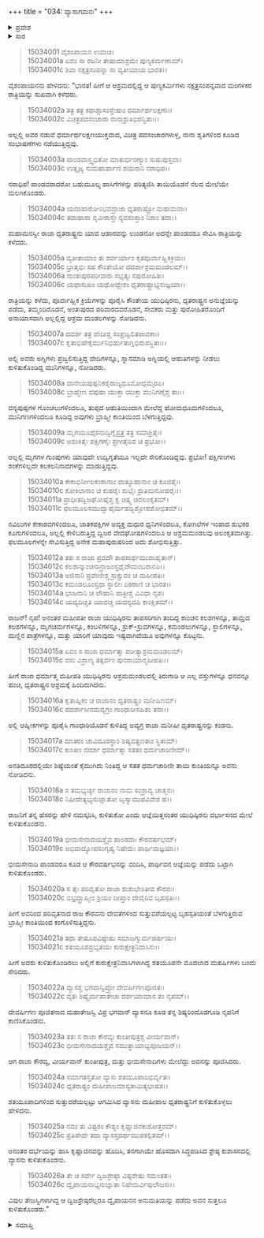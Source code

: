 +++
title = "034: ವ್ಯಾಸಾಗಮನಃ"
+++

<details><summary>ಪ್ರವೇಶ</summary>


।।   ಓಂ ಓಂ ನಮೋ ನಾರಾಯಣಾಯ।।   ಶ್ರೀ ವೇದವ್ಯಾಸಾಯ ನಮಃ ।।

ಶ್ರೀ ಕೃಷ್ಣದ್ವೈಪಾಯನ ವೇದವ್ಯಾಸ ವಿರಚಿತ  

**ಶ್ರೀ ಮಹಾಭಾರತ**

**ಆಶ್ರಮವಾಸಿಕ ಪರ್ವ**

**ಆಶ್ರಮವಾಸ ಪರ್ವ**

**ಅಧ್ಯಾಯ 34**


</details>

<details><summary>ಸಾರ</summary>

ಯುಧಿಷ್ಠಿರನು ತಾಪಸರಿಗೆ ದಾನಗಳನ್ನಿತ್ತಿದ್ದುದು (1-15). ವ್ಯಾಸನ ಆಗಮನ (16-26).


</details>

> 15034001 ವೈಶಂಪಾಯನ ಉವಾಚ।  
15034001a ಏವಂ ಸಾ ರಜನೀ ತೇಷಾಮಾಶ್ರಮೇ ಪುಣ್ಯಕರ್ಮಣಾಮ್।  
15034001c ಶಿವಾ ನಕ್ಷತ್ರಸಂಪನ್ನಾ ಸಾ ವ್ಯತೀಯಾಯ ಭಾರತ।।

ವೈಶಂಪಾಯನನು ಹೇಳಿದನು: “ಭಾರತ! ಹೀಗೆ ಆ ಆಶ್ರಮದಲ್ಲಿದ್ದ ಆ ಪುಣ್ಯಕರ್ಮಿಗಳು ನಕ್ಷತ್ರಸಂಪನ್ನವಾದ ಮಂಗಳಕರ ರಾತ್ರಿಯನ್ನು ಸುಖವಾಗಿ ಕಳೆದರು.

> 15034002a ತತ್ರ ತತ್ರ ಕಥಾಶ್ಚಾಸಂಸ್ತೇಷಾಂ ಧರ್ಮಾರ್ಥಲಕ್ಷಣಾಃ।  
15034002c ವಿಚಿತ್ರಪದಸಂಚಾರಾ ನಾನಾಶ್ರುತಿಭಿರನ್ವಿತಾಃ।।

ಅಲ್ಲಲ್ಲಿ ಅವರ ನಡುವೆ ಧರ್ಮಾರ್ಥಲಕ್ಷಣಯುಕ್ತವಾದ, ವಿಚಿತ್ರ ಪದಸಂಚಾರಗಳುಳ್ಳ, ನಾನಾ ಶೃತಿಗಳಿಂದ ಕೂಡಿದ ಸಂಭಾಷಣೆಗಳು ನಡೆಯುತ್ತಿದ್ದವು.

> 15034003a ಪಾಂಡವಾಸ್ತ್ವಭಿತೋ ಮಾತುರ್ಧರಣ್ಯಾಂ ಸುಷುಪುಸ್ತದಾ।  
15034003c ಉತ್ಸೃಜ್ಯ ಸುಮಹಾರ್ಹಾಣಿ ಶಯನಾನಿ ನರಾಧಿಪ।।

ನರಾಧಿಪ! ಪಾಂಡವರಾದರೋ ಬಹುಮೂಲ್ಯ ಹಾಸಿಗೆಗಳನ್ನು ಪರಿತ್ಯಜಿಸಿ ತಾಯಿಯೊಡನೆ ನೆಲದ ಮೇಲೆಯೇ ಮಲಗಿಕೊಂಡರು.

> 15034004a ಯದಾಹಾರೋಽಭವದ್ರಾಜಾ ಧೃತರಾಷ್ಟ್ರೋ ಮಹಾಮನಾಃ।  
15034004c ತದಾಹಾರಾ ನೃವೀರಾಸ್ತೇ ನ್ಯವಸಂಸ್ತಾಂ ನಿಶಾಂ ತದಾ।।

ಮಹಾಮನಸ್ವೀ ರಾಜಾ ಧೃತರಾಷ್ಟ್ರನು ಯಾವ ಆಹಾರವನ್ನು ಉಂಡನೋ ಅದನ್ನೇ ಪಾಂಡವರೂ ಸೇವಿಸಿ ರಾತ್ರಿಯನ್ನು ಕಳೆದರು.

> 15034005a ವ್ಯತೀತಾಯಾಂ ತು ಶರ್ವರ್ಯಾಂ ಕೃತಪೂರ್ವಾಹ್ಣಿಕಕ್ರಿಯಃ।  
15034005c ಭ್ರಾತೃಭಿಃ ಸಹ ಕೌಂತೇಯೋ ದದರ್ಶಾಶ್ರಮಮಂಡಲಮ್।।  
15034006a ಸಾಂತಃಪುರಪರೀವಾರಃ ಸಭೃತ್ಯಃ ಸಪುರೋಹಿತಃ।  
15034006c ಯಥಾಸುಖಂ ಯಥೋದ್ದೇಶಂ ಧೃತರಾಷ್ಟ್ರಾಭ್ಯನುಜ್ಞಯಾ।।

ರಾತ್ರಿಯನ್ನು ಕಳೆದು, ಪೂರ್ವಾಹ್ಣಿಕ ಕ್ರಿಯೆಗಳನ್ನು ಪೂರೈಸಿ ಕೌಂತೇಯ ಯುಧಿಷ್ಠಿರನು, ಧೃತರಾಷ್ಟ್ರನ ಅನುಜ್ಞೆಯನ್ನು ಪಡೆದು, ತಮ್ಮಂದಿರೊಡನೆ, ಅಂತಃಪುರದ ಪರಿವಾರದವರೊಡನೆ, ಸೇವಕರು ಮತ್ತು ಪುರೋಹಿತರೊಂದಿಗೆ ಅನಾಯಾಸವಾಗಿ ಅಲ್ಲಲ್ಲಿದ್ದ ಆಶ್ರಮ ಮಂಡಲಗಳನ್ನು ನೋಡಿದನು.

> 15034007a ದದರ್ಶ ತತ್ರ ವೇದೀಶ್ಚ ಸಂಪ್ರಜ್ವಲಿತಪಾವಕಾಃ।  
15034007c ಕೃತಾಭಿಷೇಕೈರ್ಮುನಿಭಿರ್ಹುತಾಗ್ನಿಭಿರುಪಸ್ಥಿತಾಃ।।

ಅಲ್ಲಿ ಅವರು ಅಗ್ನಿಗಳು ಪ್ರಜ್ವಲಿಸುತ್ತಿದ್ದ ವೇದಿಗಳನ್ನೂ, ಸ್ನಾನಮಾಡಿ ಅಗ್ನಿಯಲ್ಲಿ ಆಹುತಿಗಳನ್ನು ನೀಡಲು ಕುಳಿತುಕೊಂಡಿದ್ದ ಮುನಿಗಳನ್ನೂ, ನೋಡಿದರು.

> 15034008a ವಾನೇಯಪುಷ್ಪನಿಕರೈರಾಜ್ಯಧೂಮೋದ್ಗಮೈರಪಿ।  
15034008c ಬ್ರಾಹ್ಮೇಣ ವಪುಷಾ ಯುಕ್ತಾ ಯುಕ್ತಾ ಮುನಿಗಣೈಶ್ಚ ತಾಃ।।

ವನ್ಯಪುಷ್ಪಗಳ ಗೊಂಚಲುಗಳಿಂದಲೂ, ತುಪ್ಪದ ಆಹುತಿಯಿಂದಾಗಿ ಮೇಲೆದ್ದ ಹೋಮಧೂಮಗಳಿಂದಲೂ, ಮುನಿಗಣಗಳಿಂದಲೂ ಕೂಡಿದ್ದ ಅವುಗಳು ಬ್ರಾಹ್ಮೀ ಕಾಂತಿಯಿಂದ ಬೆಳಗುತ್ತಿದ್ದವು.

> 15034009a ಮೃಗಯೂಥೈರನುದ್ವಿಗ್ನೈಸ್ತತ್ರ ತತ್ರ ಸಮಾಶ್ರಿತೈಃ।  
15034009c ಅಶಂಕಿತೈಃ ಪಕ್ಷಿಗಣೈಃ ಪ್ರಗೀತೈರಿವ ಚ ಪ್ರಭೋ।।

ಅಲ್ಲಲ್ಲಿ ಮೃಗಗಳ ಗುಂಪುಗಳು ಯಾವುದೇ ಉದ್ವಿಗ್ನತೆಯೂ ಇಲ್ಲದೇ ಸೇರಿಕೊಂಡಿದ್ದವು. ಪ್ರಭೋ! ಪಕ್ಷಿಗಣಗಳು ಶಂಕೆಗಳಿಲ್ಲದೇ ಕಲಕಲನಿನಾದಗಳನ್ನು ಮಾಡುತ್ತಿದ್ದವು.

> 15034010a ಕೇಕಾಭಿರ್ನೀಲಕಂಠಾನಾಂ ದಾತ್ಯೂಹಾನಾಂ ಚ ಕೂಜಿತೈಃ।  
15034010c ಕೋಕಿಲಾನಾಂ ಚ ಕುಹರೈಃ ಶುಭೈಃ ಶ್ರುತಿಮನೋಹರೈಃ।।  
15034011a ಪ್ರಾಧೀತದ್ವಿಜಘೋಷೈಶ್ಚ ಕ್ವ ಚಿತ್ಕ್ವ ಚಿದಲಂಕೃತಮ್।  
15034011c ಫಲಮೂಲಸಮುದ್ವಾಹೈರ್ಮಹದ್ಭಿಶ್ಚೋಪಶೋಭಿತಮ್।।

ನವಿಲುಗಳ ಕೇಕಾರವಗಳಿಂದಲೂ, ಜಾತಕಪಕ್ಷಿಗಳ ಅವ್ಯಕ್ತ ಮಧುರ ಧ್ವನಿಗಳಿಂದಲೂ, ಕೋಗಿಲೆಗಳ ಇಂಪಾದ ಶುಭಕರ ಕೂಗುಗಳಿಂದಲೂ, ಅಲ್ಲಲ್ಲಿ ಕೇಳಿಬರುತ್ತಿದ್ದ ದ್ವಿಜರ ವೇದಘೋಷಗಳಿಂದಲೂ ಆ ಆಶ್ರಮಮಂಡಲವು ಅಲಂಕೃತವಾಗಿತ್ತು. ಫಲಮೂಲಗಳನ್ನೇ ಸೇವಿಸುತ್ತಿದ್ದ ಅನೇಕ ಮಹಾಪುರುಷರಿಂದ ಅದು ಶೋಭಿಸುತ್ತಿತ್ತು.

> 15034012a ತತಃ ಸ ರಾಜಾ ಪ್ರದದೌ ತಾಪಸಾರ್ಥಮುಪಾಹೃತಾನ್।  
15034012c ಕಲಶಾನ್ಕಾಂಚನಾನ್ರಾಜಂಸ್ತಥೈವೌದುಂಬರಾನಪಿ।।  
15034013a ಅಜಿನಾನಿ ಪ್ರವೇಣೀಶ್ಚ ಸ್ರುಕ್ಸ್ರುವಂ ಚ ಮಹೀಪತಿಃ।  
15034013c ಕಮಂಡಲೂಂಸ್ತಥಾ ಸ್ಥಾಲೀಃ ಪಿಠರಾಣಿ ಚ ಭಾರತ।।  
15034014a ಭಾಜನಾನಿ ಚ ಲೌಹಾನಿ ಪಾತ್ರೀಶ್ಚ ವಿವಿಧಾ ನೃಪ।  
15034014c ಯದ್ಯದಿಚ್ಚತಿ ಯಾವಚ್ಚ ಯದನ್ಯದಪಿ ಕಾಂಕ್ಷಿತಮ್।।

ರಾಜನ್! ನೃಪ! ಅನಂತರ ಮಹೀಪತೀ ರಾಜಾ ಯುಧಿಷ್ಠಿರನು ತಾಪಸರಿಗಾಗಿ ತಂದಿದ್ದ ಕಾಂಚನ ಕಲಶಗಳನ್ನೂ, ತಾಮ್ರದ ಕಲಶಗಳನ್ನೂ, ಮೃಗಚರ್ಮಗಳನ್ನೂ, ಕಂಬಳಿಗಳನ್ನೂ, ಸ್ರುಕ್-ಸ್ರುವಗಳನ್ನೂ, ಕಮಂಡಲುಗಳನ್ನೂ, ಸ್ಥಾಲಿಗಳನ್ನೂ, ಮಣ್ಣಿನ ಪಾತ್ರೆಗಳನ್ನೂ, ಮತ್ತು ಯಾರಿಗೆ ಯಾವುದು ಇಷ್ಟವಾಗಿದೆಯೂ ಅವುಗಳನ್ನೂ ಕೊಟ್ಟನು.

> 15034015a ಏವಂ ಸ ರಾಜಾ ಧರ್ಮಾತ್ಮಾ ಪರೀತ್ಯಾಶ್ರಮಮಂಡಲಮ್।  
15034015c ವಸು ವಿಶ್ರಾಣ್ಯ ತತ್ಸರ್ವಂ ಪುನರಾಯಾನ್ಮಹೀಪತಿಃ।।

ಹೀಗೆ ರಾಜಾ ಧರ್ಮಾತ್ಮ ಮಹೀಪತಿ ಯುಧಿಷ್ಠಿರನು ಆಶ್ರಮಮಂಡಲದಲ್ಲಿ ತಿರುಗಾಡಿ ಆ ಎಲ್ಲ ವಸ್ತುಗಳನ್ನೂ ಧನವನ್ನೂ ಹಂಚಿ, ಧೃತರಾಷ್ಟ್ರನ ಆಶ್ರಮಕ್ಕೆ ಹಿಂದಿರುಗಿದನು.

> 15034016a ಕೃತಾಹ್ನಿಕಂ ಚ ರಾಜಾನಂ ಧೃತರಾಷ್ಟ್ರಂ ಮನೀಷಿಣಮ್।  
15034016c ದದರ್ಶಾಸೀನಮವ್ಯಗ್ರಂ ಗಾಂಧಾರೀಸಹಿತಂ ತದಾ।।

ಅಲ್ಲಿ ಆಹ್ನೀಕಗಳನ್ನು ಪೂರೈಸಿ ಗಾಂಧಾರಿಯೊಡನೆ ಕುಳಿತಿದ್ದ ಅವ್ಯಗ್ರ ರಾಜಾ ಮನೀಷೀ ಧೃತರಾಷ್ಟ್ರನನ್ನು ಕಂಡನು.

> 15034017a ಮಾತರಂ ಚಾವಿದೂರಸ್ಥಾಂ ಶಿಷ್ಯವತ್ಪ್ರಣತಾಂ ಸ್ಥಿತಾಮ್।  
15034017c ಕುಂತೀಂ ದದರ್ಶ ಧರ್ಮಾತ್ಮಾ ಸತತಂ ಧರ್ಮಚಾರಿಣೀಮ್।।

ಅನತಿದೂರದಲ್ಲಿಯೇ ಶಿಷ್ಯೆಯಂತೆ ಕೈಮುಗಿದು ನಿಂತಿದ್ದ ಆ ಸತತ ಧರ್ಮಚಾರಿಣೀ ತಾಯಿ ಕುಂತಿಯನ್ನೂ ಅವನು ನೋಡಿದನು.

> 15034018a ಸ ತಮಭ್ಯರ್ಚ್ಯ ರಾಜಾನಂ ನಾಮ ಸಂಶ್ರಾವ್ಯ ಚಾತ್ಮನಃ।  
15034018c ನಿಷೀದೇತ್ಯಭ್ಯನುಜ್ಞಾತೋ ಬೃಸ್ಯಾಮುಪವಿವೇಶ ಹ।।

ರಾಜನಿಗೆ ತನ್ನ ಹೆಸರನ್ನು ಹೇಳಿ ನಮಸ್ಕರಿಸಿ, ಕುಳಿತುಕೋ ಎಂದು ಆಜ್ಞೆಯಿತ್ತನಂತರ ಯುಧಿಷ್ಠಿರನು ದರ್ಭಾಸನದ ಮೇಲೆ ಕುಳಿತುಕೊಂಡನು.

> 15034019a ಭೀಮಸೇನಾದಯಶ್ಚೈವ ಪಾಂಡವಾಃ ಕೌರವರ್ಷಭಮ್।  
15034019c ಅಭಿವಾದ್ಯೋಪಸಂಗೃಹ್ಯ ನಿಷೇದುಃ ಪಾರ್ಥಿವಾಜ್ಞಯಾ।।

ಭೀಮಸೇನಾದಿ ಪಾಂಡವರೂ ಕೂಡ ಆ ಕೌರವರ್ಷಭನನ್ನು ವಂದಿಸಿ, ಪಾರ್ಥಿವನ ಆಜ್ಞೆಯನ್ನು ಪಡೆದು ಒಟ್ಟಾಗಿ ಕುಳಿತುಕೊಂಡರು.

> 15034020a ಸ ತೈಃ ಪರಿವೃತೋ ರಾಜಾ ಶುಶುಭೇಽತೀವ ಕೌರವಃ।  
15034020c ಬಿಭ್ರದ್ಬ್ರಾಹ್ಮೀಂ ಶ್ರಿಯಂ ದೀಪ್ತಾಂ ದೇವೈರಿವ ಬೃಹಸ್ಪತಿಃ।।

ಹೀಗೆ ಅವರಿಂದ ಪರಿವೃತನಾದ ರಾಜ ಕೌರವನು ದೇವತೆಗಳಿಂದ ಸುತ್ತುವರೆಯಲ್ಪಟ್ಟ ಬೃಹಸ್ಪತಿಯಂತೆ ಬೆಳಗುತ್ತಿರುವ ಬ್ರಾಹ್ಮೀ ಕಾಂತಿಯಿಂದ ಕಂಗೊಳಿಸುತ್ತಿದ್ದನು.

> 15034021a ತಥಾ ತೇಷೂಪವಿಷ್ಟೇಷು ಸಮಾಜಗ್ಮುರ್ಮಹರ್ಷಯಃ।  
15034021c ಶತಯೂಪಪ್ರಭೃತಯಃ ಕುರುಕ್ಷೇತ್ರನಿವಾಸಿನಃ।।

ಹೀಗೆ ಅವರು ಕುಳಿತುಕೊಂಡಿರಲು ಅಲ್ಲಿಗೆ ಕುರುಕ್ಷೇತ್ರನಿವಾಸಿಗಳಾಗಿದ್ದ ಶತಯೂಪನೇ ಮೊದಲಾದ ಮಹರ್ಷಿಗಳು ಬಂದು ಸೇರಿದರು.

> 15034022a ವ್ಯಾಸಶ್ಚ ಭಗವಾನ್ವಿಪ್ರೋ ದೇವರ್ಷಿಗಣಪೂಜಿತಃ।  
15034022c ವೃತಃ ಶಿಷ್ಯೈರ್ಮಹಾತೇಜಾ ದರ್ಶಯಾಮಾಸ ತಂ ನೃಪಮ್।।

ದೇವರ್ಷಿಗಣ ಪೂಜಿತನಾದ ಮಹಾತೇಜಸ್ವಿ ವಿಪ್ರ ಭಗವಾನ್ ವ್ಯಾಸನೂ ಕೂಡ ತನ್ನ ಶಿಷ್ಯರಿಂದೊಡಗೂಡಿ ನೃಪನಿಗೆ ಕಾಣಿಸಿಕೊಂಡನು.

> 15034023a ತತಃ ಸ ರಾಜಾ ಕೌರವ್ಯಃ ಕುಂತೀಪುತ್ರಶ್ಚ ವೀರ್ಯವಾನ್।  
15034023c ಭೀಮಸೇನಾದಯಶ್ಚೈವ ಸಮುತ್ಥಾಯಾಭ್ಯಪೂಜಯನ್।।

ಆಗ ರಾಜಾ ಕೌರವ್ಯ, ವೀರ್ಯವಾನ್ ಕುಂತೀಪುತ್ರ, ಮತ್ತು ಭೀಮಸೇನಾದಿಗಳು ಮೇಲೆದ್ದು ಅವನನ್ನು ಪೂಜಿಸಿದರು.

> 15034024a ಸಮಾಗತಸ್ತತೋ ವ್ಯಾಸಃ ಶತಯೂಪಾದಿಭಿರ್ವೃತಃ।  
15034024c ಧೃತರಾಷ್ಟ್ರಂ ಮಹೀಪಾಲಮಾಸ್ಯತಾಮಿತ್ಯಭಾಷತ।।

ಶತಯೂಪಾದಿಗಳಿಂದ ಸುತ್ತುವರೆಯಲ್ಪಟ್ಟು ಆಗಮಿಸಿದ ವ್ಯಾಸನು ಮಹೀಪಾಲ ಧೃತರಾಷ್ಟ್ರನಿಗೆ ಕುಳಿತುಕೊಳ್ಳಲು ಹೇಳಿದನು.

> 15034025a ನವಂ ತು ವಿಷ್ಟರಂ ಕೌಶ್ಯಂ ಕೃಷ್ಣಾಜಿನಕುಶೋತ್ತರಮ್।  
15034025c ಪ್ರತಿಪೇದೇ ತದಾ ವ್ಯಾಸಸ್ತದರ್ಥಮುಪಕಲ್ಪಿತಮ್।।

ಅನಂತರ ದರ್ಭೆಯನ್ನು ಹಾಸಿ ಕೃಷ್ಣಾಜಿನವನ್ನು ಹೊದಿಸಿ, ತನಗಾಗಿಯೇ ಹೊಸದಾಗಿ ಸಿದ್ಧಪಡಿಸಿದ ಶ್ರೇಷ್ಠ ಕುಶಾಸನದಲ್ಲಿ ವ್ಯಾಸನು ಕುಳಿತುಕೊಂಡನು.

> 15034026a ತೇ ಚ ಸರ್ವೇ ದ್ವಿಜಶ್ರೇಷ್ಠಾ ವಿಷ್ಟರೇಷು ಸಮಂತತಃ।  
15034026c ದ್ವೈಪಾಯನಾಭ್ಯನುಜ್ಞಾತಾ ನಿಷೇದುರ್ವಿಪುಲೌಜಸಃ।।

ವಿಪುಲ ತೇಜಸ್ವಿಗಳಾಗಿದ್ದ ಆ ದ್ವಿಜಶ್ರೇಷ್ಠರೆಲ್ಲರೂ ದ್ವೈಪಾಯನನ ಅನುಮತಿಯನ್ನು ಪಡೆದು ಅವನ ಸುತ್ತಲೂ ಕುಳಿತುಕೊಂಡರು.”


<details><summary>ಸಮಾಪ್ತಿ</summary>

ಇತಿ ಶ್ರೀಮಹಾಭಾರತೇ ಆಶ್ರಮವಾಸಿಕೇ ಪರ್ವಣಿ ಆಶ್ರಮವಾಸಪರ್ವಣಿ ವ್ಯಾಸಾಗಮನೇ ಚತುಸ್ತ್ರಿಂಶೋಽಧ್ಯಾಯಃ।।  
ಇದು ಶ್ರೀಮಹಾಭಾರತದಲ್ಲಿ ಆಶ್ರಮವಾಸಿಕಪರ್ವದಲ್ಲಿ ಆಶ್ರಮವಾಸಪರ್ವದಲ್ಲಿ ವ್ಯಾಸಾಗಮನ ಎನ್ನುವ ಮೂವತ್ನಾಲ್ಕನೇ ಅಧ್ಯಾಯವು.


</details>
